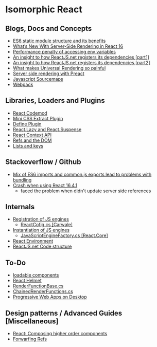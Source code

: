 # Isomorphic React

## Blogs, Docs and Concepts
* [ES6 static module structure and its benefits](https://exploringjs.com/es6/ch_modules.html#static-module-structure)
* [What’s New With Server-Side Rendering in React 16](https://medium.com/hackernoon/whats-new-with-server-side-rendering-in-react-16-9b0d78585d67)
* [Performance penalty of accessing env variables](https://www.reddit.com/r/node/comments/7thtlv/performance_penalty_of_accessing_env_variables/)
* [An insight to how ReactJS.net registers its dependencies [part1]](https://docs.microsoft.com/en-us/dotnet/csharp/programming-guide/classes-and-structs/static-constructors)
* [An insight to how ReactJS.net registers its dependencies [part2]](https://haacked.com/archive/2010/05/16/three-hidden-extensibility-gems-in-asp-net-4.aspx/)
* [What makes Universal Rendering so painful](https://github.com/faceyspacey/react-universal-component#what-makes-universal-rendering-so-painful)
* [Server side rendering with Preact](https://preactjs.com/guide/v10/server-side-rendering/)
* [Javascript Sourcemaps](https://developer.mozilla.org/en-US/docs/Tools/Debugger/How_to/Use_a_source_map)
* [Webpack](https://github.com/cw-kumarswapnil/WebpackResources/blob/master/README.md)

## Libraries, Loaders and Plugins
* [React Codemod](https://github.com/reactjs/react-codemod)
* [Mini CSS Extract Plugin](https://github.com/webpack-contrib/mini-css-extract-plugin)
* [Define Plugin](https://webpack.js.org/plugins/define-plugin/)
* [React.Lazy and React.Suspense](https://reactjs.org/docs/code-splitting.html#reactlazy)
* [React Context API](https://reactjs.org/docs/context.html)
* [Refs and the DOM](https://reactjs.org/docs/refs-and-the-dom.html)
* [Lists and keys](https://reactjs.org/docs/lists-and-keys.html)


## Stackoverflow / Github
* [Mix of ES6 imports and common.js exports lead to problems with bundling](https://github.com/almende/vis/issues/2934)
* [Crash when using React 16.4.1](https://github.com/reactjs/React.NET/issues/555)
  * faced the problem when didn't update server side references

## Internals
* [Registration of JS engines](https://github.com/Taritsyn/JavaScriptEngineSwitcher/wiki/Registration-of-JS-engines)
  * [ReactCofig.cs [Carwale]](https://github.com/carwale/carwaleweb/blob/develop/Carwale/App_Start/ReactConfig.cs#L37)
* [Instantiation of JS engines](https://github.com/Taritsyn/JavaScriptEngineSwitcher/wiki/Creating-instances-of-JS-engines)
  * [JavaScriptEngineFactory.cs [React.Core]](https://github.com/reactjs/React.NET/blob/master/src/React.Core/JavaScriptEngineFactory.cs#L274)
* [React Environment](https://github.com/reactjs/React.NET/blob/master/src/React.Core/ReactEnvironment.cs#L85)
* [ReactJS.net Code structure](https://reactjs.net/dev/code-structure.html#interfaces-and-dependency-injection)

## To-Do
* [loadable components](https://github.com/smooth-code/loadable-components)
* [React Helmet](https://github.com/nfl/react-helmet)
* [RenderFunctionBase.cs](https://github.com/reactjs/React.NET/blob/master/src/React.Core/RenderFunctionsBase.cs)
* [ChainedRenderFunctions.cs](https://github.com/reactjs/React.NET/blob/master/src/React.Core/RenderFunctions/ChainedRenderFunctions.cs)
* [Progressive Web Apps on Desktop](https://developers.google.com/web/progressive-web-apps/desktop)

## Design patterns / Advanced Guides [Miscellaneous]
* [React: Composing higher order components](https://medium.com/dailyjs/react-composing-higher-order-components-hocs-3a5288e78f55)
* [Forwarfing Refs](https://reactjs.org/docs/forwarding-refs.html)
